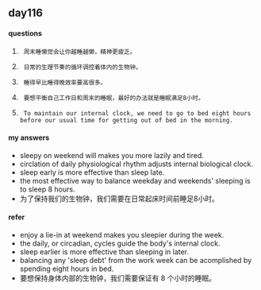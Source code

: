 ## day116

#### questions 

1.      周末睡懒觉会让你越睡越懒，精神更疲乏。

2.      日常的生理节奏的循环调控着体内的生物钟。

3.      睡得早比睡得晚效率要高很多。

4.      要想平衡自己工作日和周末的睡眠，最好的办法就是睡眠满足8小时。

5.      To maintain our internal clock, we need to go to bed eight hours before our usual time for getting out of bed in the morning.

#### my answers

- sleepy on weekend will makes you more lazily and tired.
- circlation of daily physiological rhythm adjusts internal biological clock.
- sleep early is more effective than sleep late.
- the most effective way to balance weekday and weekends' sleeping is to sleep 8 hours.
- 为了保持我们的生物钟，我们需要在日常起床时间前睡足8小时。


#### refer

- enjoy a lie-in at weekend makes you sleepier during the week.
- the daily, or circadian, cycles guide the body's internal clock.
- sleep earlier is more effective than sleeping in later.
- balancing any 'sleep debt' from the work week can be acomplished by spending eight hours in bed.
- 要想保持身体内部的生物钟，我们需要保证有 8 个小时的睡眠。

